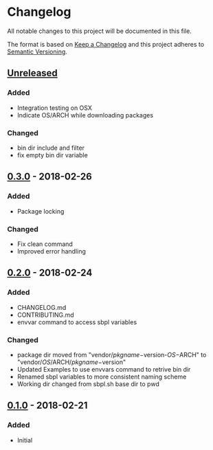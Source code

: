 # Changelog
All notable changes to this project will be documented in this file.

The format is based on [Keep a Changelog](http://keepachangelog.com/en/1.0.0/)
and this project adheres to [Semantic Versioning](http://semver.org/spec/v2.0.0.html).

## [Unreleased]
### Added
- Integration testing on OSX
- Indicate OS/ARCH while downloading packages
### Changed
- bin dir include and filter
- fix empty bin dir variable

## [0.3.0] - 2018-02-26
### Added
- Package locking
### Changed
- Fix clean command
- Improved error handling

## [0.2.0] - 2018-02-24
### Added
- CHANGELOG.md
- CONTRIBUTING.md
- envvar command to access sbpl variables
### Changed
- package dir moved from "vendor/$pkgname-$version-$OS-$ARCH" to "vendor/$OS/$ARCH/$pkgname-$version"
- Updated Examples to use envvars command to retrive bin dir 
- Renamed sbpl variables to more consistent naming scheme
- Working dir changed from sbpl.sh base dir to pwd

## [0.1.0] - 2018-02-21
### Added
- Initial

[Unreleased]: https://github.com/octocraft/sbpl/compare/master...dev
[0.3.0]: https://github.com/octocraft/sbpl/compare/v0.2.0...v0.3.0
[0.2.0]: https://github.com/octocraft/sbpl/compare/v0.1.0...v0.2.0
[0.1.0]: https://github.com/octocraft/sbpl/tree/v0.1.0
